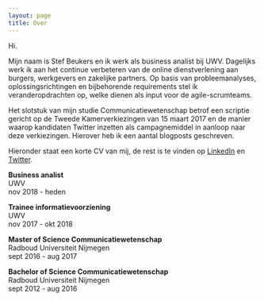 ```yaml
---
layout: page
title: Over
---
```


Hi.

Mijn naam is Stef Beukers en ik werk als business analist bij UWV. Dagelijks werk ik aan het continue verbeteren van de online dienstverlening aan burgers, werkgevers en zakelijke partners. Op basis van probleemanalyses, oplossingsrichtingen en bijbehorende requirements stel ik veranderopdrachten op, welke dienen als input voor de agile-scrumteams.

Het slotstuk van mijn studie Communicatiewetenschap betrof een scriptie gericht op de Tweede Kamerverkiezingen van 15 maart 2017 en de manier waarop kandidaten Twitter inzetten als campagnemiddel in aanloop naar deze verkiezingen. Hierover heb ik een aantal blogposts geschreven.

Hieronder staat een korte CV van mij, de rest is te vinden op [LinkedIn](https://linkedin.com/in/stefbeukers) en [Twitter](https://twitter.com/stefbeukers). 

**Business analist**  
UWV  
nov 2018 - heden  

**Trainee informatievoorziening**  
UWV  
nov 2017 - okt 2018  

**Master of Science Communicatiewetenschap**  
Radboud Universiteit Nijmegen  
sept 2016 - aug 2017  

**Bachelor of Science Communicatiewetenschap**  
Radboud Universiteit Nijmegen  
sept 2012 - aug 2016  
